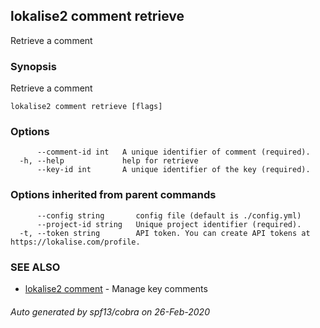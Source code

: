 ## lokalise2 comment retrieve

Retrieve a comment

### Synopsis

Retrieve a comment

```
lokalise2 comment retrieve [flags]
```

### Options

```
      --comment-id int   A unique identifier of comment (required).
  -h, --help             help for retrieve
      --key-id int       A unique identifier of the key (required).
```

### Options inherited from parent commands

```
      --config string       config file (default is ./config.yml)
      --project-id string   Unique project identifier (required).
  -t, --token string        API token. You can create API tokens at https://lokalise.com/profile.
```

### SEE ALSO

* [lokalise2 comment](lokalise2_comment.md)	 - Manage key comments

###### Auto generated by spf13/cobra on 26-Feb-2020
